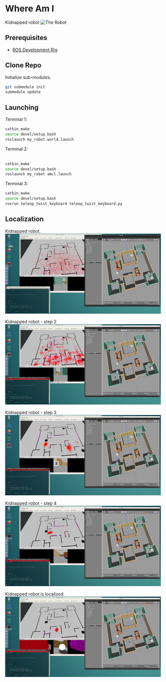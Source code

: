 # Where Am I

Kidnapped robot
![The Robot](https://github.com/miharothl/lab-robotics/blob/master/project-03-where-am-i/images/the_robot_1.png?raw=true)


## Prerequisites

* [ROS Development Rig](https://github.com/miharothl/nvidia-docker-novnc)

## Clone Repo

Initialize sub-modules.

``` bash
git submodule init
submodule update
```

## Launching

Terminal 1:

``` bash
catkin_make
source devel/setup.bash
roslaunch my_robot world.launch
```

Terminal 2:
``` bash

catkin_make
source devel/setup.bash
roslaunch my_robot amcl.launch
```

Terminal 3:
``` bash
catkin_make
source devel/setup.bash
rosrun teleop_twist_keyboard teleop_twist_keyboard.py
```

## Localization

Kidnapped robot.
![Kidnapped Robot Step 1](https://github.com/miharothl/lab-robotics/blob/master/project-03-where-am-i/images/kidnapped_robot_1.png?raw=true)

Kidnapped robot - step 2 
![Kidnapped Robot Step 2](https://github.com/miharothl/lab-robotics/blob/master/project-03-where-am-i/images/kidnapped_robot_2.png?raw=true)

Kidnapped robot - step 3 
![Kidnapped Robot Step 3](https://github.com/miharothl/lab-robotics/blob/master/project-03-where-am-i/images/kidnapped_robot_3.png?raw=true)


Kidnapped robot - step 4 
![Kidnapped Robot Step 4](https://github.com/miharothl/lab-robotics/blob/master/project-03-where-am-i/images/kidnapped_robot_4.png?raw=true)


Kidnapped robot is localized.
![Kidnapped Robot Step 5](https://github.com/miharothl/lab-robotics/blob/master/project-03-where-am-i/images/kidnapped_robot_5.png?raw=true)


